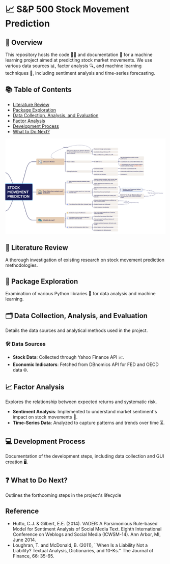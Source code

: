 # 📈 S&P 500 Stock Movement Prediction

## 🌟 Overview
This repository hosts the code 🧑‍💻 and documentation 📄 for a machine learning project aimed at predicting stock market movements. We use various data sources 📊, factor analysis 🔍, and machine learning techniques 🤖, including sentiment analysis and time-series forecasting.

## 📚 Table of Contents
- [Literature Review](#literature-review)
- [Package Exploration](#package-exploration)
- [Data Collection, Analysis, and Evaluation](#data-collection-analysis-and-evaluation)
- [Factor Analysis](#factor-analysis)
- [Development Process](#development-process)
- [What to Do Next?](#what-to-do-next)

![Project Scheme](Scheme.png)

## 📖 Literature Review
A thorough investigation of existing research on stock movement prediction methodologies.

## 🔎 Package Exploration
Examination of various Python libraries 🐍 for data analysis and machine learning.

## 🗂️ Data Collection, Analysis, and Evaluation
Details the data sources and analytical methods used in the project.

### 🛠️ Data Sources
- **Stock Data**: Collected through Yahoo Finance API 📈.
- **Economic Indicators**: Fetched from DBnomics API for FED and OECD data 🌐.

## 📈 Factor Analysis
Explores the relationship between expected returns and systematic risk.
- **Sentiment Analysis**: Implemented to understand market sentiment's impact on stock movements 💬.
- **Time-Series Data**: Analyzed to capture patterns and trends over time ⏳.

## 💻 Development Process
Documentation of the development steps, including data collection and GUI creation 🖥️.

## ❓ What to Do Next?
Outlines the forthcoming steps in the project's lifecycle

## Reference
- Hutto, C.J. & Gilbert, E.E. (2014). VADER: A Parsimonious Rule-based Model for Sentiment Analysis of Social Media Text. Eighth International Conference on Weblogs and Social Media (ICWSM-14). Ann Arbor, MI, June 2014.
- Loughran, T. and McDonald, B. (2011), ``When Is a Liability Not a Liability? Textual Analysis, Dictionaries, and 10-Ks.'' The Journal of Finance, 66: 35-65.

